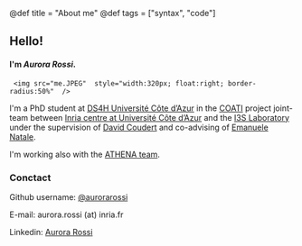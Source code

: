@def title = "About me"
@def tags = ["syntax", "code"]

## Hello!

#### I'm *Aurora Rossi*.



~~~
 <img src="me.JPEG"  style="width:320px; float:right; border-radius:50%"  />
 ~~~
I'm a PhD student at [DS4H Université Côte d’Azur](https://ds4h.univ-cotedazur.eu/) in the [COATI](https://team.inria.fr/coati/) project joint-team between [Inria centre at Université Côte d’Azur](https://www.inria.fr/en/inria-centre-universite-cote-azur) and the [I3S Laboratory](https://www.i3s.unice.fr/en) under the supervision of [David Coudert](http://www-sop.inria.fr/members/David.Coudert/index.shtml) and co-advising of [Emanuele Natale](https://natema.github.io/ema-webpage/). 

I'm working also with the [ATHENA team](https://team.inria.fr/athena/).

### Conctact
Github username: [@aurorarossi](https://github.com/aurorarossi)

E-mail: aurora.rossi (at) inria.fr

Linkedin: [Aurora Rossi](https://www.linkedin.com/in/aurora-rossi-420b5616a/)
